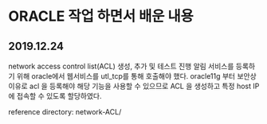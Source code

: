 # ORACLE 작업 하면서 배운 내용

## 2019.12.24
network access control list(ACL) 생성, 추가 및 테스트 진행
알림 서비스를 등록하기 위해 oracle에서 웹서비스를 utl_tcp를 통해 호출해야 했다. oracle11g 부터 보안상 이유로 acl 을 등록해야 해당 기능을 사용할 수 있으므로 ACL 을 생성하고 특정 host IP에 접속할 수 있도록 할당하였다.

reference directory: network-ACL/
